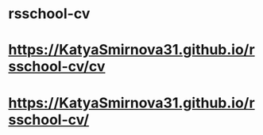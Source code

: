 # rsschool-cv
# https://KatyaSmirnova31.github.io/rsschool-cv/cv
# https://KatyaSmirnova31.github.io/rsschool-cv/
